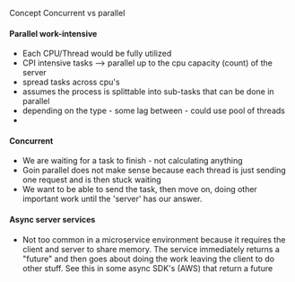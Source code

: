 
Concept 
    Concurrent vs parallel

#### Parallel work-intensive
* Each CPU/Thread would be fully utilized
* CPI intensive tasks --> parallel up to the cpu capacity (count) of the server
* spread tasks across cpu's
* assumes the process is splittable into sub-tasks that can be done in parallel
* depending on the type - some lag between - could use pool of threads
* 

#### Concurrent
* We are waiting for a task to finish - not calculating anything
* Goin parallel does not make sense because each thread is just sending one request and is then stuck waiting
* We want to be able to send the task, then move on, doing other important work until the 'server' has our answer.


#### Async server services
* Not too common in a microservice environment because it requires the client and server to share memory.  The service immediately returns a "future" and then goes about doing the work leaving the client to do other stuff.
See this in some async SDK's (AWS) that return a future
